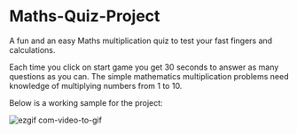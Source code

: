 # Maths-Quiz-Project
A fun and an easy Maths multiplication quiz to test your fast fingers and calculations.

Each time you click on start game you get 30 seconds to answer as many questions as you can. The simple mathematics multiplication problems need knowledge of multiplying numbers from 1 to 10.

Below is a working sample for the project:


![ezgif com-video-to-gif](https://user-images.githubusercontent.com/23305714/79225670-14731000-7e2b-11ea-84fd-dbe5c7ac9619.gif)
